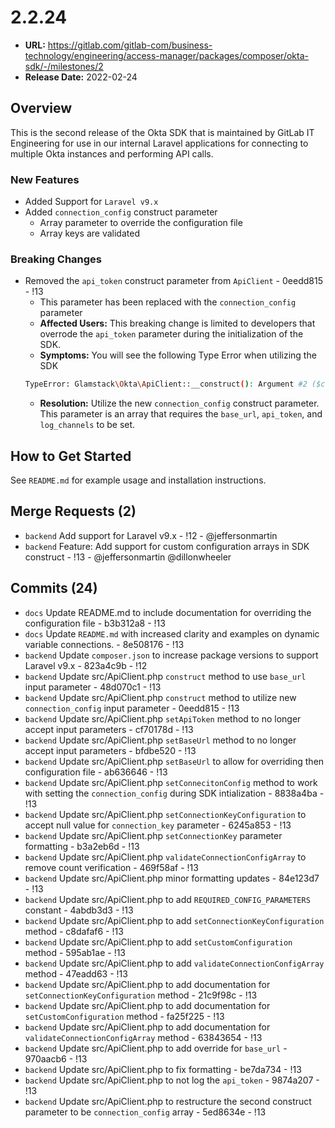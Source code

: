 # 2.2.24
* **URL:** https://gitlab.com/gitlab-com/business-technology/engineering/access-manager/packages/composer/okta-sdk/-/milestones/2
* **Release Date:** 2022-02-24

## Overview
This is the second release of the Okta SDK that is maintained by GitLab IT Engineering for use in our internal Laravel applications for connecting to multiple Okta instances and performing API calls.

### New Features

* Added Support for `Laravel v9.x`
* Added `connection_config` construct parameter
  * Array parameter to override the configuration file
  * Array keys are validated

### Breaking Changes
* Removed the `api_token` construct parameter from `ApiClient` - 0eedd815 - !13
  * This parameter has been replaced with the `connection_config` parameter
  * **Affected Users:** This breaking change is limited to developers that overrode the `api_token` parameter during the initialization of the SDK.
  * **Symptoms:** You will see the following Type Error when utilizing the SDK
  ```bash
  TypeError: Glamstack\Okta\ApiClient::__construct(): Argument #2 ($connection_config) must be of type array, string given on line 1
   ```
  * **Resolution:** Utilize the new `connection_config` construct parameter. This parameter is an array that requires the `base_url`, `api_token`, and `log_channels` to be set.

## How to Get Started

See `README.md` for example usage and installation instructions.

## Merge Requests (2)
* `backend` Add support for Laravel v9.x - !12 - @jeffersonmartin
* `backend` Feature: Add support for custom configuration arrays in SDK construct - !13 - @jeffersonmartin @dillonwheeler

## Commits (24)
* `docs` Update README.md to include documentation for overriding the configuration file - b3b312a8 - !13
* `docs` Update `README.md` with increased clarity and examples on dynamic variable connections. - 8e508176 - !13
* `backend` Update `composer.json` to increase package versions to support Laravel v9.x - 823a4c9b - !12
* `backend` Update src/ApiClient.php `construct` method to use `base_url` input parameter - 48d070c1 - !13
* `backend` Update src/ApiClient.php `construct` method to utilize new `connection_config` input parameter - 0eedd815 - !13
* `backend` Update src/ApiClient.php `setApiToken` method to no longer accept input parameters - cf70178d - !13
* `backend` Update src/ApiClient.php `setBaseUrl` method to no longer accept input parameters - bfdbe520 - !13
* `backend` Update src/ApiClient.php `setBaseUrl` to allow for overriding then configuration file - ab636646 - !13
* `backend` Update src/ApiClient.php `setConnecitonConfig` method to work with setting the `connection_config` during SDK intialization - 8838a4ba - !13
* `backend` Update src/ApiClient.php `setConnectionKeyConfiguration` to accept null value for `connection_key` parameter - 6245a853 - !13
* `backend` Update src/ApiClient.php `setConnectionKey` parameter formatting - b3a2eb6d - !13
* `backend` Update src/ApiClient.php `validateConnectionConfigArray` to remove count verification - 469f58af - !13
* `backend` Update src/ApiClient.php minor formatting updates - 84e123d7 - !13
* `backend` Update src/ApiClient.php to add `REQUIRED_CONFIG_PARAMETERS` constant - 4abdb3d3 - !13
* `backend` Update src/ApiClient.php to add `setConnectionKeyConfiguration` method - c8dafaf6 - !13
* `backend` Update src/ApiClient.php to add `setCustomConfiguration` method - 595ab1ae - !13
* `backend` Update src/ApiClient.php to add `validateConnectionConfigArray` method - 47eadd63 - !13
* `backend` Update src/ApiClient.php to add documentation for `setConnectionKeyConfiguration` method - 21c9f98c - !13
* `backend` Update src/ApiClient.php to add documentation for `setCustomConfiguration` method - fa25f225 - !13
* `backend` Update src/ApiClient.php to add documentation for `validateConnectionConfigArray` method - 63843654 - !13
* `backend` Update src/ApiClient.php to add override for `base_url` - 970aacb6 - !13
* `backend` Update src/ApiClient.php to fix formatting - be7da734 - !13
* `backend` Update src/ApiClient.php to not log the `api_token` - 9874a207 - !13
* `backend` Update src/ApiClient.php to restructure the second construct parameter to be `connection_config` array - 5ed8634e - !13
